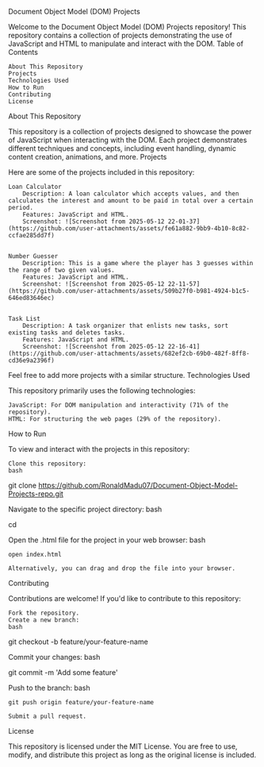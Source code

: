 Document Object Model (DOM) Projects

Welcome to the Document Object Model (DOM) Projects repository! This repository contains a collection of projects demonstrating the use of JavaScript and HTML to manipulate and interact with the DOM.
Table of Contents

    About This Repository
    Projects
    Technologies Used
    How to Run
    Contributing
    License

About This Repository

This repository is a collection of projects designed to showcase the power of JavaScript when interacting with the DOM. Each project demonstrates different techniques and concepts, including event handling, dynamic content creation, animations, and more.
Projects

Here are some of the projects included in this repository:

    Loan Calculator
        Description: A loan calculator which accepts values, and then calculates the interest and amount to be paid in total over a certain period. 
        Features: JavaScript and HTML.
        Screenshot: ![Screenshot from 2025-05-12 22-01-37](https://github.com/user-attachments/assets/fe61a882-9bb9-4b10-8c82-ccfae285dd7f)


    Number Guesser
        Description: This is a game where the player has 3 guesses within the range of two given values.
        Features: JavaScript and HTML.
        Screenshot: ![Screenshot from 2025-05-12 22-11-57](https://github.com/user-attachments/assets/509b27f0-b981-4924-b1c5-646ed83646ec)


    Task List
        Description: A task organizer that enlists new tasks, sort existing tasks and deletes tasks.
        Features: JavaScript and HTML.
        Screenshot: ![Screenshot from 2025-05-12 22-16-41](https://github.com/user-attachments/assets/682ef2cb-69b0-482f-8ff8-cd36e9a2396f)


Feel free to add more projects with a similar structure.
Technologies Used

This repository primarily uses the following technologies:

    JavaScript: For DOM manipulation and interactivity (71% of the repository).
    HTML: For structuring the web pages (29% of the repository).

How to Run

To view and interact with the projects in this repository:

    Clone this repository:
    bash

git clone https://github.com/RonaldMadu07/Document-Object-Model-Projects-repo.git

Navigate to the specific project directory:
bash

cd <project-directory>

Open the .html file for the project in your web browser:
bash

    open index.html

    Alternatively, you can drag and drop the file into your browser.

Contributing

Contributions are welcome! If you'd like to contribute to this repository:

    Fork the repository. 
    Create a new branch:
    bash

git checkout -b feature/your-feature-name

Commit your changes:
bash

git commit -m 'Add some feature'

Push to the branch:
bash

    git push origin feature/your-feature-name

    Submit a pull request.

License

This repository is licensed under the MIT License. You are free to use, modify, and distribute this project as long as the original license is included.
